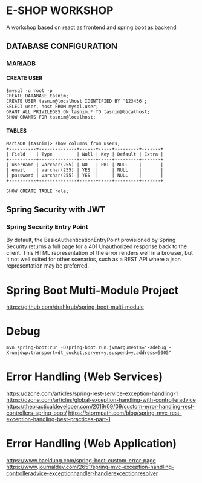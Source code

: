 # E-SHOP WORKSHOP
A workshop based on react as frontend and spring boot as backend

## DATABASE CONFIGURATION
### MARIADB
#### CREATE USER
````
$mysql -u root -p
CREATE DATABASE tasnim;
CREATE USER tasnim@localhost IDENTIFIED BY '123456';
SELECT user, host FROM mysql.user;
GRANT ALL PRIVILEGES ON tasnim.* TO tasnim@localhost;
SHOW GRANTS FOR tasnim@localhost;
````
#### TABLES
````
MariaDB [tasnim]> show columns from users;
+----------+--------------+------+-----+---------+-------+
| Field    | Type         | Null | Key | Default | Extra |
+----------+--------------+------+-----+---------+-------+
| username | varchar(255) | NO   | PRI | NULL    |       |
| email    | varchar(255) | YES  |     | NULL    |       |
| password | varchar(255) | YES  |     | NULL    |       |
+----------+--------------+------+-----+---------+-------+
````

````
SHOW CREATE TABLE role;
````

## Spring Security with JWT
### Spring Security Entry Point
By default, the BasicAuthenticationEntryPoint provisioned by Spring Security returns 
a full page for a 401 Unauthorized response back to the client. This HTML representation 
of the error renders well in a browser, but it not well suited for other scenarios, 
such as a REST API where a json representation may be preferred.

# Spring Boot Multi-Module Project 
https://github.com/drahkrub/spring-boot-multi-module

# Debug 
````
mvn spring-boot:run -Dspring-boot.run.jvmArguments="-Xdebug -Xrunjdwp:transport=dt_socket,server=y,suspend=y,address=5005"
````


# Error Handling (Web Services) 
https://dzone.com/articles/spring-rest-service-exception-handling-1
https://dzone.com/articles/global-exception-handling-with-controlleradvice
https://thepracticaldeveloper.com/2019/09/09/custom-error-handling-rest-controllers-spring-boot/
https://stormpath.com/blog/spring-mvc-rest-exception-handling-best-practices-part-1


# Error Handling (Web Application) 
https://www.baeldung.com/spring-boot-custom-error-page
https://www.journaldev.com/2651/spring-mvc-exception-handling-controlleradvice-exceptionhandler-handlerexceptionresolver
